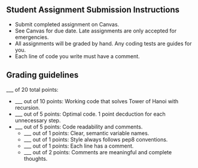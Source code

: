 Student Assignment Submission Instructions
------

- Submit completed assignment on Canvas. 
- See Canvas for due date. Late assignments are only accepted for emergencies.
- All assignments will be graded by hand. Any coding tests are guides for you.
- Each line of code you write must have a comment.

Grading guidelines
------

\_\_\_ of 20 total points: 

- \_\_\_ out of 10 points: Working code that solves Tower of Hanoi with recursion.   
- \_\_\_ out of 5 points: Optimal code. 1 point decduction for each unnecessary step. 
- \_\_\_ out of 5 points: Code readability and comments.
    + \_\_\_ out of 1 points: Clear, semantic variable names.
    + \_\_\_ out of 1 points: Style always follows pep8 conventions.
    + \_\_\_ out of 1 points: Each line has a comment.
    + \_\_\_ out of 2 points: Comments are meaningful and complete thoughts.
